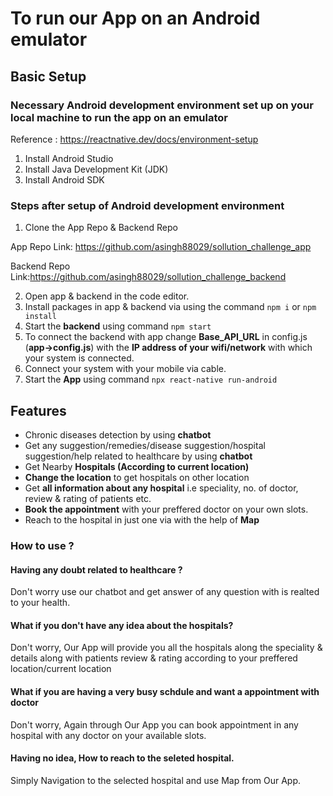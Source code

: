 # To run our App on an Android emulator


## Basic Setup

### Necessary Android development environment set up on your local machine to run the app on an emulator
Reference : https://reactnative.dev/docs/environment-setup
1. Install Android Studio
2. Install Java Development Kit (JDK)
3. Install Android SDK

### Steps after setup of Android development environment
1. Clone the App Repo & Backend Repo

App Repo Link: https://github.com/asingh88029/sollution_challenge_app

Backend Repo Link:https://github.com/asingh88029/sollution_challenge_backend

2. Open app & backend in the code editor.
3. Install packages in app & backend via using the command `npm i` or `npm install`
4. Start the **backend** using command `npm start`
5. To connect the backend with app change **Base_API_URL** in config.js     (**app->config.js**)  with the **IP address of your wifi/network** with which your system is connected.
6.  Connect your system with your mobile via cable.
7.  Start the **App** using command `npx react-native run-android`



## Features
- Chronic diseases detection by using **chatbot**
- Get any suggestion/remedies/disease suggestion/hospital suggestion/help related to healthcare by using **chatbot**
- Get Nearby **Hospitals (According to current location)**
- **Change the location** to get hospitals on other location
- Get **all information about any hospital** i.e speciality, no. of doctor, review & rating of patients etc.
- **Book the appointment** with your preffered doctor on your own slots.
- Reach to the hospital in just one via with the help of **Map**
  
  

### How to use ?
#### Having any doubt related to healthcare ?
Don't worry use our chatbot and get answer of any question with is realted to your health.

#### What if you don't have any idea about the hospitals?
Don't worry, Our App will provide you all the hospitals along the speciality & details along with patients review & rating according to your preffered location/current location

#### What if you are having a very busy schdule and want a appointment with doctor
Don't worry, Again through Our App you can book appointment in any hospital with any doctor on your available slots.


#### Having no idea, How to reach to the seleted hospital.
Simply Navigation to the selected hospital and use Map from Our App.
